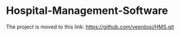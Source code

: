 # Hospital-Management-Software
The project is moved to this link: https://github.com/veerdosi/HMS.git
